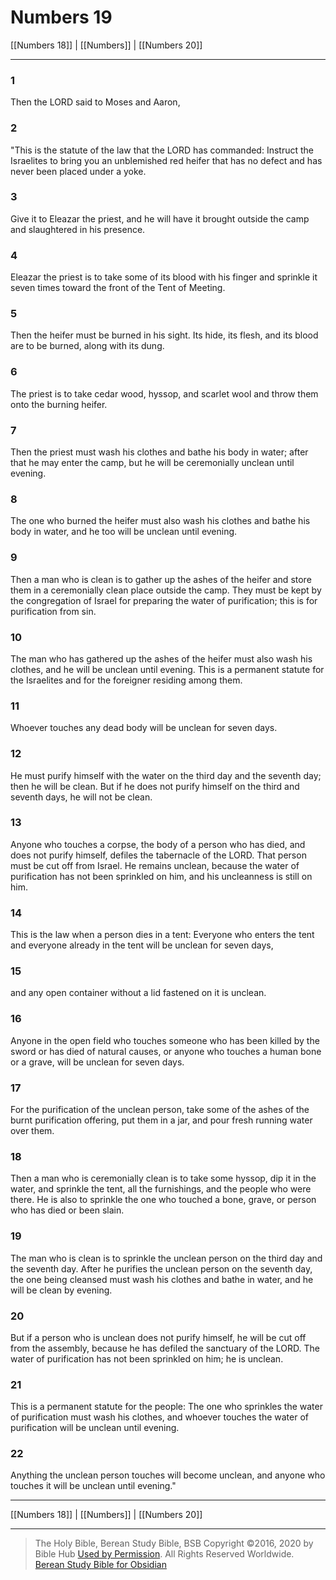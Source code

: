 # Numbers 19

[[Numbers 18]] | [[Numbers]] | [[Numbers 20]]

---

### 1
Then the LORD said to Moses and Aaron,

### 2
"This is the statute of the law that the LORD has commanded: Instruct the Israelites to bring you an unblemished red heifer that has no defect and has never been placed under a yoke.

### 3
Give it to Eleazar the priest, and he will have it brought outside the camp and slaughtered in his presence.

### 4
Eleazar the priest is to take some of its blood with his finger and sprinkle it seven times toward the front of the Tent of Meeting.

### 5
Then the heifer must be burned in his sight. Its hide, its flesh, and its blood are to be burned, along with its dung.

### 6
The priest is to take cedar wood, hyssop, and scarlet wool and throw them onto the burning heifer.

### 7
Then the priest must wash his clothes and bathe his body in water; after that he may enter the camp, but he will be ceremonially unclean until evening.

### 8
The one who burned the heifer must also wash his clothes and bathe his body in water, and he too will be unclean until evening.

### 9
Then a man who is clean is to gather up the ashes of the heifer and store them in a ceremonially clean place outside the camp. They must be kept by the congregation of Israel for preparing the water of purification; this is for purification from sin.

### 10
The man who has gathered up the ashes of the heifer must also wash his clothes, and he will be unclean until evening. This is a permanent statute for the Israelites and for the foreigner residing among them.

### 11
Whoever touches any dead body will be unclean for seven days.

### 12
He must purify himself with the water on the third day and the seventh day; then he will be clean. But if he does not purify himself on the third and seventh days, he will not be clean.

### 13
Anyone who touches a corpse, the body of a person who has died, and does not purify himself, defiles the tabernacle of the LORD. That person must be cut off from Israel. He remains unclean, because the water of purification has not been sprinkled on him, and his uncleanness is still on him.

### 14
This is the law when a person dies in a tent: Everyone who enters the tent and everyone already in the tent will be unclean for seven days,

### 15
and any open container without a lid fastened on it is unclean.

### 16
Anyone in the open field who touches someone who has been killed by the sword or has died of natural causes, or anyone who touches a human bone or a grave, will be unclean for seven days.

### 17
For the purification of the unclean person, take some of the ashes of the burnt purification offering, put them in a jar, and pour fresh running water over them.

### 18
Then a man who is ceremonially clean is to take some hyssop, dip it in the water, and sprinkle the tent, all the furnishings, and the people who were there. He is also to sprinkle the one who touched a bone, grave, or person who has died or been slain.

### 19
The man who is clean is to sprinkle the unclean person on the third day and the seventh day. After he purifies the unclean person on the seventh day, the one being cleansed must wash his clothes and bathe in water, and he will be clean by evening.

### 20
But if a person who is unclean does not purify himself, he will be cut off from the assembly, because he has defiled the sanctuary of the LORD. The water of purification has not been sprinkled on him; he is unclean.

### 21
This is a permanent statute for the people: The one who sprinkles the water of purification must wash his clothes, and whoever touches the water of purification will be unclean until evening.

### 22
Anything the unclean person touches will become unclean, and anyone who touches it will be unclean until evening."

---

[[Numbers 18]] | [[Numbers]] | [[Numbers 20]]

---

> The Holy Bible, Berean Study Bible, BSB
> Copyright &copy;2016, 2020 by Bible Hub
> [Used by Permission](https://berean.bible/terms.htm). All Rights Reserved Worldwide.
> [Berean Study Bible for Obsidian](https://github.com/gapmiss/berean-study-bible-for-obsidian)</small>

